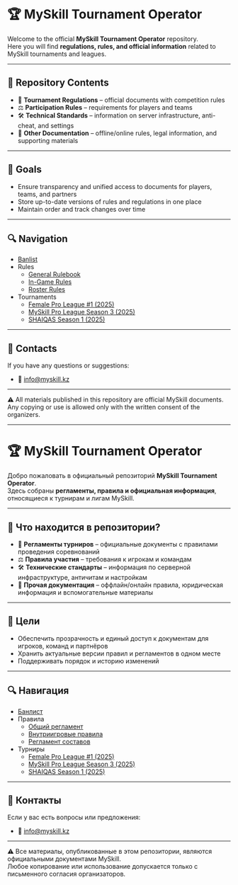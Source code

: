 # 🏆 MySkill Tournament Operator

Welcome to the official **MySkill Tournament Operator** repository.  
Here you will find **regulations, rules, and official information** related to MySkill tournaments and leagues.

---

## 📂 Repository Contents
- 📜 **Tournament Regulations** – official documents with competition rules  
- ⚖️ **Participation Rules** – requirements for players and teams  
- 🛠️ **Technical Standards** – information on server infrastructure, anti-cheat, and settings  
- 📑 **Other Documentation** – offline/online rules, legal information, and supporting materials  

---

## 🎯 Goals
- Ensure transparency and unified access to documents for players, teams, and partners  
- Store up-to-date versions of rules and regulations in one place  
- Maintain order and track changes over time  

---

## 🔍 Navigation
- [Banlist](banlist/banlist.md)
- Rules
  - [General Rulebook](rules/general/general_rulebook_eng.md)
  - [In-Game Rules](rules/general/in_game_rules_eng.md)
  - [Roster Rules](rules/general/roster_rules_eng.md)
- Tournaments
  - [Female Pro League #1 (2025)](tournaments/2025/Female%20Pro%20League%20%231.md)
  - [MySkill Pro League Season 3 (2025)](tournaments/2025/MySkill%20Pro%20League%20Season%203.md)
  - [SHAIQAS Season 1 (2025)](tournaments/2025/SHAIQAS%20Season%201.md)

---

## 📌 Contacts
If you have any questions or suggestions:  
- 📧 info@myskill.kz  

---

⚠️ All materials published in this repository are official MySkill documents.  
Any copying or use is allowed only with the written consent of the organizers.  

---

# 🏆 MySkill Tournament Operator

Добро пожаловать в официальный репозиторий **MySkill Tournament Operator**.  
Здесь собраны **регламенты, правила и официальная информация**, относящиеся к турнирам и лигам MySkill.

---

## 📂 Что находится в репозитории?
- 📜 **Регламенты турниров** – официальные документы с правилами проведения соревнований  
- ⚖️ **Правила участия** – требования к игрокам и командам  
- 🛠️ **Технические стандарты** – информация по серверной инфраструктуре, античитам и настройкам  
- 📑 **Прочая документация** – оффлайн/онлайн правила, юридическая информация и вспомогательные материалы  

---

## 🎯 Цели
- Обеспечить прозрачность и единый доступ к документам для игроков, команд и партнёров  
- Хранить актуальные версии правил и регламентов в одном месте  
- Поддерживать порядок и историю изменений  

---

## 🔍 Навигация
- [Банлист](banlist/banlist.md)
- Правила
  - [Общий регламент](rules/general/general_rulebook_rus.md)
  - [Внутриигровые правила](rules/general/in_game_rules_rus.md)
  - [Регламент составов](rules/general/roster_rules_rus.md)
- Турниры
  - [Female Pro League #1 (2025)](tournaments/2025/Female%20Pro%20League%20%231.md)
  - [MySkill Pro League Season 3 (2025)](tournaments/2025/MySkill%20Pro%20League%20Season%203.md)
  - [SHAIQAS Season 1 (2025)](tournaments/2025/SHAIQAS%20Season%201.md)

---

## 📌 Контакты
Если у вас есть вопросы или предложения:    
- 📧 info@myskill.kz  

---

⚠️ Все материалы, опубликованные в этом репозитории, являются официальными документами MySkill.  
Любое копирование или использование допускается только с письменного согласия организаторов.  
